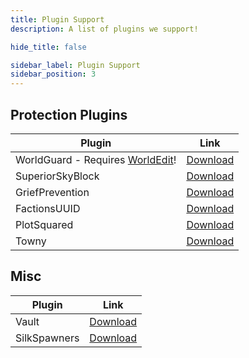 ```yaml
---
title: Plugin Support
description: A list of plugins we support!

hide_title: false

sidebar_label: Plugin Support
sidebar_position: 3
---
```

## Protection Plugins
| Plugin                                                              | Link                                                                 |
|---------------------------------------------------------------------|----------------------------------------------------------------------|
| WorldGuard - Requires [WorldEdit](https://enginehub.org/worldedit)! | [Download](https://enginehub.org/worldguard)                         |
| SuperiorSkyBlock                                                    | [Download](https://bg-software.com/superiorskyblock/)                |
| GriefPrevention                                                     | [Download](https://www.spigotmc.org/resources/griefprevention.1884/) |
| FactionsUUID                                                        | [Download](https://www.spigotmc.org/resources/factionsuuid.1035/)    |
| PlotSquared                                                         | [Download](https://github.com/IntellectualSites/PlotSquared/)        |
| Towny                                                               | [Download](https://github.com/TownyAdvanced/Towny)                   |

## Misc
| Plugin       | Link                                                        |
|--------------|-------------------------------------------------------------|
| Vault        | [Download](https://www.spigotmc.org/resources/vault.34315/) |
| SilkSpawners | [Download](https://dev.bukkit.org/projects/silkspawners)    |